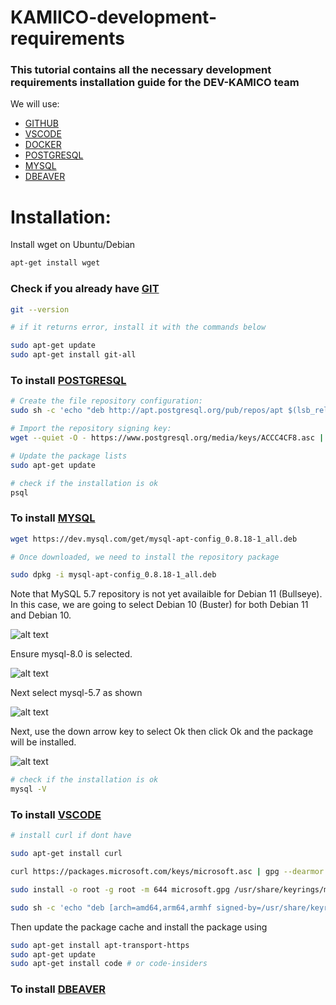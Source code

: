 # KAMIICO-development-requirements

### This tutorial contains all the necessary development requirements installation guide for the DEV-KAMICO team

We will use:
- [GITHUB](https://docs.github.com/pt)
- [VSCODE](https://code.visualstudio.com)
- [DOCKER](https://www.docker.com)
- [POSTGRESQL](https://www.postgresql.org)
- [MYSQL](https://www.mysql.com)
- [DBEAVER](https://dbeaver.io)

# Installation:

Install wget on Ubuntu/Debian
```bash
apt-get install wget
```

### Check if you already have [GIT](https://github.com/git-guides/install-git#install-git-on-linux)

```bash
git --version

# if it returns error, install it with the commands below

sudo apt-get update
sudo apt-get install git-all
```
### To install [POSTGRESQL](https://www.postgresql.org/download/linux/ubuntu/)

```bash
# Create the file repository configuration:
sudo sh -c 'echo "deb http://apt.postgresql.org/pub/repos/apt $(lsb_release -cs)-pgdg main" > /etc/apt/sources.list.d/pgdg.list'

# Import the repository signing key:
wget --quiet -O - https://www.postgresql.org/media/keys/ACCC4CF8.asc | sudo apt-key add -

# Update the package lists
sudo apt-get update

# check if the installation is ok
psql

```
### To install [MYSQL](https://computingforgeeks.com/how-to-install-mysql-on-debian-linux-system/)
```bash
wget https://dev.mysql.com/get/mysql-apt-config_0.8.18-1_all.deb

# Once downloaded, we need to install the repository package

sudo dpkg -i mysql-apt-config_0.8.18-1_all.deb

```
 
Note that MySQL 5.7 repository is not yet availaible for Debian 11 (Bullseye). In this case, we are going to select Debian 10 (Buster) for both Debian 11 and Debian 10.

![alt text](https://user-images.githubusercontent.com/87615776/203994061-e1717646-6156-412b-ad3f-6741c7a3f317.jpg)

Ensure mysql-8.0 is selected.

![alt text](https://user-images.githubusercontent.com/87615776/203994063-b857dd7b-2690-439e-9a49-fe7abc1e4d4e.jpg)

Next select mysql-5.7 as shown

![alt text](https://user-images.githubusercontent.com/87615776/203995855-11e2ce9a-d1ba-4759-a72c-f6c170f04d8d.jpg)

Next, use the down arrow key to select Ok then click Ok and the package will be installed.

![alt text](https://user-images.githubusercontent.com/87615776/203994085-5117169a-67c9-4303-903d-f4210798b013.jpg)

```bash
# check if the installation is ok
mysql -V
```

### To install [VSCODE](https://www.cyberciti.biz/faq/howto-install-curl-command-on-debian-linux-using-apt-get/)

```bash
# install curl if dont have

sudo apt-get install curl

curl https://packages.microsoft.com/keys/microsoft.asc | gpg --dearmor > microsoft.gpg

sudo install -o root -g root -m 644 microsoft.gpg /usr/share/keyrings/microsoft-archive-keyring.gpg

sudo sh -c 'echo "deb [arch=amd64,arm64,armhf signed-by=/usr/share/keyrings/microsoft-archive-keyring.gpg] https://packages.microsoft.com/repos/vscode stable main" > /etc/apt/sources.list.d/vscode.list'

```
Then update the package cache and install the package using

```bash
sudo apt-get install apt-transport-https
sudo apt-get update
sudo apt-get install code # or code-insiders
```
### To install [DBEAVER](https://www.cyberciti.biz/faq/howto-install-curl-command-on-debian-linux-using-apt-get/)


